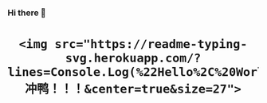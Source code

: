### Hi there 👋

<h1 align="center">

    <img src="https://readme-typing-svg.herokuapp.com/?lines=Console.Log(%22Hello%2C%20World!%22);冲鸭！！！&center=true&size=27">

</h1>
